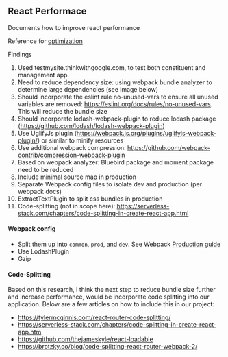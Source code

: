 ## React Performace
Documents how to improve react performance

Reference for [optimization](https://hackernoon.com/optimising-your-application-bundle-size-with-webpack-e85b00bab579)

Findings
1. Used testmysite.thinkwithgoogle.com, to test both constituent and management app. 
2. Need to reduce dependency size: using webpack bundle analyzer to determine large dependencies (see image below)
3. Should incorporate the eslint rule no-unused-vars to ensure all unused variables are removed: https://eslint.org/docs/rules/no-unused-vars. This will reduce the bundle size
4. Should incorporate lodash-webpack-plugin to reduce lodash package (https://github.com/lodash/lodash-webpack-plugin)
5. Use UglifyJs plugin (https://webpack.js.org/plugins/uglifyjs-webpack-plugin/) or similar to minify resources
6. Use additional webpack compression: https://github.com/webpack-contrib/compression-webpack-plugin
7. Based on webpack analyzer: Bluebird package and moment package need to be reduced
8. Include minimal source map in production
8. Separate Webpack config files to isolate dev and production (per webpack docs)
9. ExtractTextPlugin to split css bundles in production
10. Code-splitting (not in scope here): https://serverless-stack.com/chapters/code-splitting-in-create-react-app.html


#### Webpack config
* Split them up into `common`, `prod`, and `dev`. See Webpack [Production guide](https://webpack.js.org/guides/production/) 
* Use LodashPlugin
* Gzip



#### Code-Splitting
Based on this research, I think the next step to reduce bundle size further and increase performance, would be incorporate code splitting into our application. Below are a few articles on how to include this in our project: 

* https://tylermcginnis.com/react-router-code-splitting/
* https://serverless-stack.com/chapters/code-splitting-in-create-react-app.htm
* https://github.com/thejameskyle/react-loadable
* https://brotzky.co/blog/code-splitting-react-router-webpack-2/